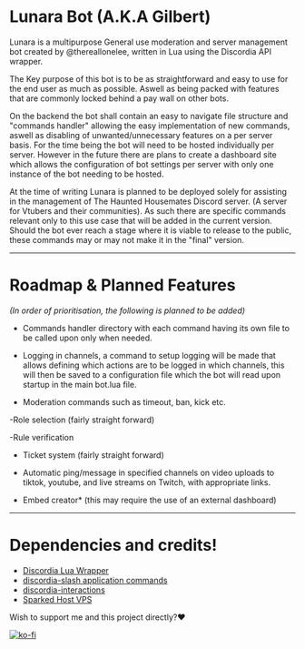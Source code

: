 # Lunara Bot (A.K.A Gilbert)

Lunara is a multipurpose General use moderation and server management bot created by @thereallonelee, written in Lua using the Discordia API wrapper.

The Key purpose of this bot is to be as straightforward and easy to use for the end user as much as possible. Aswell as being packed with features that are commonly locked behind a pay wall on other bots.

On the backend the bot shall contain an easy to navigate file structure and "commands handler" allowing the easy implementation of new commands, aswell as disabling of unwanted/unnecessary features on a per server basis. For the time being the bot will need to be hosted individually per server. However in the future there are plans to create a dashboard site which allows the configuration of bot settings per server with only one instance of the bot needing to be hosted.

At the time of writing Lunara is planned to be deployed solely for assisting in the management of The Haunted Housemates Discord server. (A server for Vtubers and their communities). As such there are specific commands relevant only to this use case that will be added in the current version. Should the bot ever reach a stage where it is viable to release to the public, these commands may or may not make it in the "final" version.

***

# Roadmap & Planned Features

*(In order of prioritisation, the following is planned to be added)*

- Commands handler directory with each command having its own file to be called upon only when needed.

- Logging in channels, a command to setup logging will be made that allows defining which actions are to be logged in which channels, this will then be saved to a configuration file which the bot will read upon startup in the main bot.lua file.

- Moderation commands such as timeout, ban, kick etc.

-Role selection (fairly straight forward)

-Rule verification

- Ticket system (fairly straight forward)

- Automatic ping/message in specified channels on video uploads to tiktok, youtube, and live streams on Twitch, with appropriate links.

- Embed creator* (this may require the use of an external dashboard)

***

# Dependencies and credits! 

- [Discordia Lua Wrapper](https://github.com/SinisterRectus/Discordia)
- [discordia-slash application commands](https://github.com/GitSparTV/discordia-slash)
- [discordia-interactions](https://github.com/Bilal2453/discordia-interactions)
- [Sparked Host VPS](https://billing.sparkedhost.com/aff.php?aff=2191)

Wish to support me and this project directly?:heart:

[![ko-fi](https://ko-fi.com/img/githubbutton_sm.svg)](https://ko-fi.com/M4M0CE3M6)
